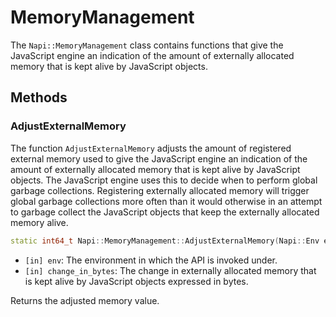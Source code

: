 # MemoryManagement

The `Napi::MemoryManagement` class contains functions that give the JavaScript engine
an indication of the amount of externally allocated memory that is kept alive by
JavaScript objects.

## Methods

### AdjustExternalMemory

The function `AdjustExternalMemory` adjusts the amount of registered external
memory used to give the JavaScript engine an indication of the amount of externally
allocated memory that is kept alive by JavaScript objects.
The JavaScript engine uses this to decide when to perform global garbage collections.
Registering externally allocated memory will trigger global garbage collections
more often than it would otherwise in an attempt to garbage collect the JavaScript
objects that keep the externally allocated memory alive.

```cpp
static int64_t Napi::MemoryManagement::AdjustExternalMemory(Napi::Env env, int64_t change_in_bytes);
```

- `[in] env`: The environment in which the API is invoked under.
- `[in] change_in_bytes`: The change in externally allocated memory that is kept
alive by JavaScript objects expressed in bytes.

Returns the adjusted memory value.
